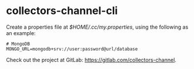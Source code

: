 # collectors-channel-cli

Create a properties file at _$HOME/.cc/my.properties_, using the following as an example: 
```
# MongoDB
MONGO_URL=mongodb+srv://user:password@url/database
```

Check out the project at GitLab: https://gitlab.com/collectors-channel.
